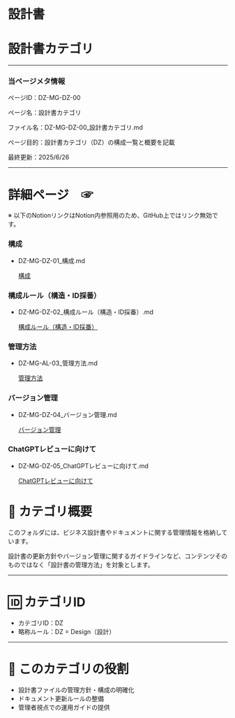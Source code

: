 # 設計書

# 設計書カテゴリ

---

### 当ページメタ情報

ページID：DZ-MG-DZ-00

ページ名：設計書カテゴリ

ファイル名：DZ-MG-DZ-00_設計書カテゴリ.md

ページ目的：設計書カテゴリ（DZ）の構成一覧と概要を記載

最終更新：2025/6/26

---

# 詳細ページ　☞

※ 以下のNotionリンクはNotion内参照用のため、GitHub上ではリンク無効です。

### 構成

- DZ-MG-DZ-01_構成.md
    
    [構成](%E8%A8%AD%E8%A8%88%E6%9B%B8%2021ecd75ce185803c9df6f8361ddaa2a9/%E6%A7%8B%E6%88%90%2021ecd75ce1858051b595f7b058396b6a.md)
    

### 構成ルール（構造・ID採番）

- DZ-MG-DZ-02_構成ルール（構造・ID採番）.md
    
    [構成ルール（構造・ID採番）](%E8%A8%AD%E8%A8%88%E6%9B%B8%2021ecd75ce185803c9df6f8361ddaa2a9/%E6%A7%8B%E6%88%90%E3%83%AB%E3%83%BC%E3%83%AB%EF%BC%88%E6%A7%8B%E9%80%A0%E3%83%BBID%E6%8E%A1%E7%95%AA%EF%BC%89%2021ecd75ce185802fb6faecd332c1fbb8.md)
    

### 管理方法

- DZ-MG-AL-03_管理方法.md
    
    [管理方法](%E8%A8%AD%E8%A8%88%E6%9B%B8%2021ecd75ce185803c9df6f8361ddaa2a9/%E7%AE%A1%E7%90%86%E6%96%B9%E6%B3%95%20217cd75ce18580ab9c19fb36283c7bf2.md)
    

### バージョン管理

- DZ-MG-DZ-04_バージョン管理.md
    
    [バージョン管理](%E8%A8%AD%E8%A8%88%E6%9B%B8%2021ecd75ce185803c9df6f8361ddaa2a9/%E3%83%8F%E3%82%99%E3%83%BC%E3%82%B7%E3%82%99%E3%83%A7%E3%83%B3%E7%AE%A1%E7%90%86%2021ecd75ce18580f5bc96d8f2604790c1.md)
    

### ChatGPTレビューに向けて

- DZ-MG-DZ-05_ChatGPTレビューに向けて.md
    
    [ChatGPTレビューに向けて](%E8%A8%AD%E8%A8%88%E6%9B%B8%2021ecd75ce185803c9df6f8361ddaa2a9/ChatGPT%E3%83%AC%E3%83%92%E3%82%99%E3%83%A5%E3%83%BC%E3%81%AB%E5%90%91%E3%81%91%E3%81%A6%2021fcd75ce18580fdb7abe616c08be6f0.md)
    

# 📘 カテゴリ概要

このフォルダには、ビジネス設計書やドキュメントに関する管理情報を格納しています。

設計書の更新方針やバージョン管理に関するガイドラインなど、コンテンツそのものではなく「設計書の管理方法」を対象とします。

---

# 🆔 カテゴリID

- カテゴリID：DZ
- 略称ルール：DZ = Design（設計）

---

# 🧭 このカテゴリの役割

- 設計書ファイルの管理方針・構成の明確化
- ドキュメント更新ルールの整備
- 管理者視点での運用ガイドの提供